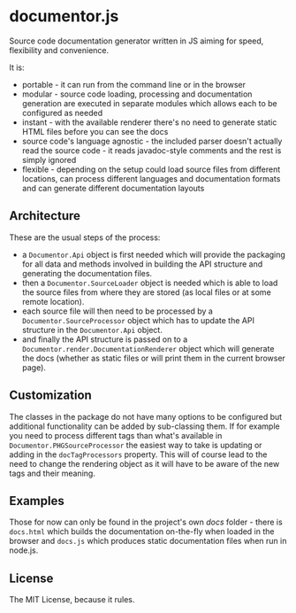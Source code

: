 # documentor.js

Source code documentation generator written in JS aiming for speed, flexibility and convenience.

It is:

* portable - it can run from the command line or in the browser
* modular - source code loading, processing and documentation generation are executed in separate modules which allows each to be configured as needed
* instant - with the available renderer there's no need to generate static HTML files before you can see the docs
* source code's language agnostic - the included parser doesn't actually read the source code - it reads javadoc-style comments and the rest is simply ignored 
* flexible - depending on the setup could load source files from different locations, can process different languages and documentation formats and can generate different documentation layouts 

## Architecture
These are the usual steps of the process:

* a `Documentor.Api` object is first needed which will provide the packaging for all data and methods involved in building the API structure and generating the documentation files.  
* then a `Documentor.SourceLoader` object is needed which is able to load the source files from where they are stored (as local files or at some remote location).  
* each source file will then need to be processed by a `Documentor.SourceProcessor` object which has to update the API structure in the `Documentor.Api` object.  
* and finally the API structure is passed on to a `Documentor.render.DocumentationRenderer` object which will generate the docs (whether as static files or will print them in the current browser page).

## Customization
The classes in the package do not have many options to be configured but additional functionality can be added by sub-classing them. If for example you need to process different tags than what's available in `Documentor.PHGSourceProcessor` the easiest way to take is updating or adding in the `docTagProcessors` property. This will of course lead to the need to change the rendering object as it will have to be aware of the new tags and their meaning. 

## Examples
Those for now can only be found in the project's own _docs_ folder - there is `docs.html` which builds the documentation on-the-fly when loaded in the browser and `docs.js` which produces static documentation files when run in node.js.

## License
The MIT License, because it rules.
